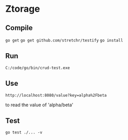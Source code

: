 # Ztorage

## Compile

`go get`
`go get github.com/stretchr/testify`
`go install`

## Run

`C:/code/go/bin/crud-test.exe`

## Use

`http://localhost:8080/value?key=alpha%2Fbeta`

to read the value of 'alpha/beta'

## Test

`go test ./... -v`
